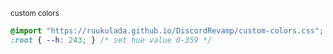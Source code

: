 <sub>custom colors</sub>
```scss
@import "https://ruukulada.github.io/DiscordRevamp/custom-colors.css";
:root { --h: 243; } /* set hue value 0-359 */
```
